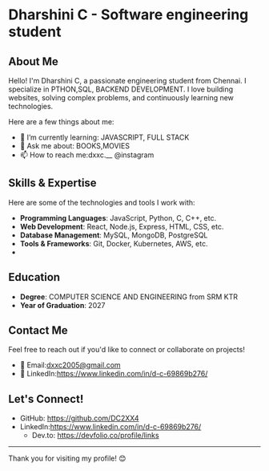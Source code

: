 # Dharshini C - Software engineering student

## About Me

Hello! I'm Dharshini C, a passionate engineering student from Chennai. I specialize in PTHON,SQL, BACKEND DEVELOPMENT. I love building websites, solving complex problems, and continuously learning new technologies.

Here are a few things about me:

- 🌱 I’m currently learning: JAVASCRIPT, FULL STACK
- 💬 Ask me about: BOOKS,MOVIES
- 📫 How to reach me:dxxc.__ @instagram


## Skills & Expertise

Here are some of the technologies and tools I work with:

- **Programming Languages**: JavaScript, Python, C, C++, etc.
- **Web Development**: React, Node.js, Express, HTML, CSS, etc.
- **Database Management**: MySQL, MongoDB, PostgreSQL
- **Tools & Frameworks**: Git, Docker, Kubernetes, AWS, etc.
- 


## Education

- **Degree**: COMPUTER SCIENCE AND ENGINEERING from SRM KTR
- **Year of Graduation**: 2027


## Contact Me

Feel free to reach out if you'd like to connect or collaborate on projects!

- 📧 Email:dxxc2005@gmail.com
- 🔗 LinkedIn:https://www.linkedin.com/in/d-c-69869b276/

## Let's Connect!

- GitHub: https://github.com/DC2XX4
- LinkedIn:https://www.linkedin.com/in/d-c-69869b276/
  - Dev.to: https://devfolio.co/profile/links

---

Thank you for visiting my profile! 😊

